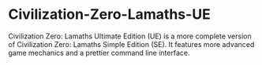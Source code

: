 # Civilization-Zero-Lamaths-UE
Civilization Zero: Lamaths Ultimate Edition (UE) is a more complete version of Civilization Zero: Lamaths Simple Edition (SE). It features more advanced game mechanics and a prettier command line interface.
